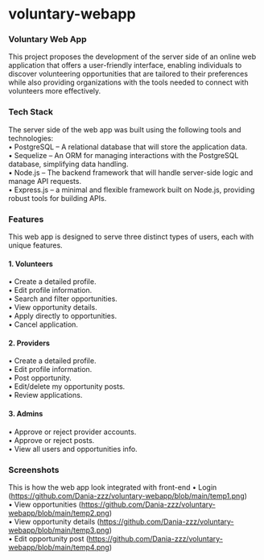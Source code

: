 # voluntary-webapp
### Voluntary Web App
This project proposes the development of the server side of an online web application that offers a user-friendly interface, enabling individuals to discover volunteering opportunities that are tailored to their preferences while also providing organizations with the tools needed to connect with volunteers more effectively.

### Tech Stack
The server side of the web app was built using the following tools and technologies:<br>
• PostgreSQL – A relational database that will store the application data.<br>
• Sequelize – An ORM for managing interactions with the PostgreSQL database, simplifying data handling.<br>
• Node.js – The backend framework that will handle server-side logic and manage API requests.<br>
• Express.js – a minimal and flexible framework built on Node.js, providing robust tools for building APIs.<br>

### Features
This web app is designed to serve three distinct types of users, each with unique features.
####   1. Volunteers
•  Create a detailed profile. <br>
•  Edit profile information.<br>
•  Search and filter opportunities.<br>
•  View opportunity details.<br>
•  Apply directly to opportunities.<br>
•  Cancel application.<br>
####   2. Providers
•  Create a detailed profile.<br>
•  Edit profile information.<br>
•  Post opportunity.<br>
•  Edit/delete my opportunity posts.<br>
•  Review applications.<br>
####   3. Admins
•  Approve or reject provider accounts.<br>
•  Approve or reject posts.<br>
•  View all users and opportunities info.<br>

### Screenshots
This is how the web app look integrated with front-end
• Login (https://github.com/Dania-zzz/voluntary-webapp/blob/main/temp1.png)<br>
• View opportunities (https://github.com/Dania-zzz/voluntary-webapp/blob/main/temp2.png)<br>
• View opportunity details (https://github.com/Dania-zzz/voluntary-webapp/blob/main/temp3.png)<br>
• Edit opportunity post (https://github.com/Dania-zzz/voluntary-webapp/blob/main/temp4.png)<br>
